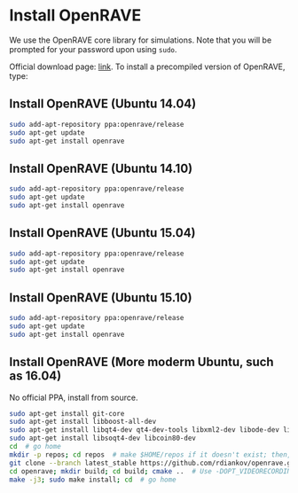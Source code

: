 # Install OpenRAVE

We use the OpenRAVE core library for simulations. Note that you will be prompted for your password upon using `sudo`.

Official download page: [link](http://openrave.org/). To install a precompiled version of OpenRAVE, type:

## Install OpenRAVE (Ubuntu 14.04)

```bash
sudo add-apt-repository ppa:openrave/release
sudo apt-get update
sudo apt-get install openrave
```

## Install OpenRAVE (Ubuntu 14.10)

```bash
sudo add-apt-repository ppa:openrave/release
sudo apt-get update
sudo apt-get install openrave
```

## Install OpenRAVE (Ubuntu 15.04)

```bash
sudo add-apt-repository ppa:openrave/release
sudo apt-get update
sudo apt-get install openrave
```

## Install OpenRAVE (Ubuntu 15.10)

```bash
sudo add-apt-repository ppa:openrave/release
sudo apt-get update
sudo apt-get install openrave
```

## Install OpenRAVE (More moderm Ubuntu, such as 16.04)

No official PPA, install from source.

```bash
sudo apt-get install git-core
sudo apt-get install libboost-all-dev
sudo apt-get install libqt4-dev qt4-dev-tools libxml2-dev libode-dev libfcl-dev  # libfcl-dev recent as of Oct 2016
sudo apt-get install libsoqt4-dev libcoin80-dev
cd  # go home
mkdir -p repos; cd repos  # make $HOME/repos if it doesn't exist; then, enter it
git clone --branch latest_stable https://github.com/rdiankov/openrave.git
cd openrave; mkdir build; cd build; cmake ..  # Use -DOPT_VIDEORECORDING=OFF if there are AV errors, -DOPENRAVE_PLUGIN_FCLRAVE=OFF if fcl errors.
make -j3; sudo make install; cd  # go home
```
